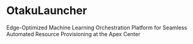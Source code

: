# OtakuLauncher
Edge-Optimized Machine Learning Orchestration Platform for Seamless Automated Resource Provisioning at the Apex Center

